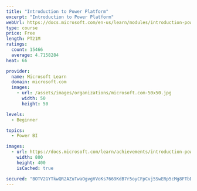 ```yaml
---
title: "Introduction to Power Platform"
excerpt: "Introduction to Power Platform"
webUrl: https://docs.microsoft.com/en-us/learn/modules/introduction-power-platform/
type: course
price: Free
length: PT21M
ratings:
  count: 15466
  average: 4.7158284
heat: 66

provider:
  name: Microsoft Learn
  domain: microsoft.com
  images:
    - url: /assets/images/organizations/microsoft.com-50x50.jpg
      width: 50
      height: 50

levels:
  - Beginner

topics:
  - Power BI

images:
  - url: https://docs.microsoft.com/learn/achievements/introduction-power-platform-social.png
    width: 800
    height: 400
    isCached: true

secured: "BOTV2GYTkwQR2AZuTwaOgvgVVoKs7669KdB7r5oyCFpCvj5SwERp5cMg8FTbD396tGjzzhSOD6tTyCrl4c5gBxcx/GOwMRzmFvpsudKbYM9HfQBvfZJn51GydrHWVXxyUTNVAKclf50ZL0a3cmrXdNvfcrdwxmg/9lhDVy8aVbP6oIxH4NeZlZ6PMAOYZKh8O3L+PGiPm58HUBzsku4oP81MuRzKctk8hDXq6XspTogdSYrRy7zHBdoKN5J6V8QNs06qUjXaaEjyFb1aGZ//P4BHZa2TOnk1Kz1xPeagu48dhVX8ijxpOrgNZ0Q8/5eXaH1YI9LOuyc5D6k0QoDPgwMWYUP4qF3kV2Oci4XZ1g1rnaY36+VjT/ccHS1SfUzkVwyAJd1g19NKnUddkkLl5Y30epcFU2jfOLWxPDVp01m+9WvPFt3WuTsDIGZ2R7OF;KX4OZycpDIrSZIyqpNhAMQ=="
---
```


